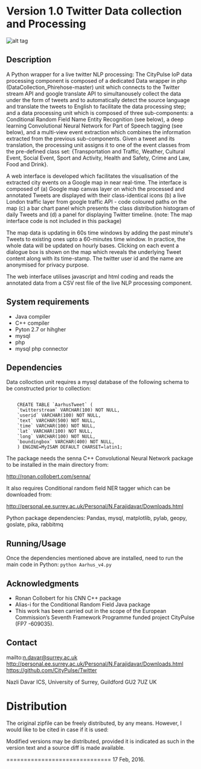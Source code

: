 # Version 1.0 Twitter Data collection and Processing


![alt tag](https://github.com/CityPulse/Twitter/blob/master/TwitterAnalysisMap.png)

## Description

A Python wrapper for a live twitter NLP processing: 
The CityPulse IoP data processing component is composed of a dedicated Data wrapper in php (DataCollection_Phirehose-master) unit which connects to the Twitter stream API and google translate API to simultanousely collect the data under the form of tweets and to automatically detect the source language and translate the tweets to English to facilitate the data processing step; and a data processing unit which is composed of three sub-components: a Conditional Random Field Name Entity Recognition (see below), a deep learning Convolutional Neural Network for Part of Speech tagging (see below), and a multi-view event extraction which combines the information extracted from the previous sub-components. Given a tweet and its translation, the processing unit assigns it to one of the event classes from the pre-defined class set: {Transportation and Traffic, Weather, Cultural Event, Social Event, Sport and Activity, Health and Safety, Crime and Law, Food and Drink}. 

A web interface is developed which facilitates the visualisation of the extracted city events on a Google map in near real-time. The interface is composed of (a) Google map canvas layer on which the processed and annotated Tweets are displayed with their class-identical icons (b) a live London traffic layer from google traffic API - code coloured paths on the map (c) a bar chart panel which presents the class distribution histogram of daily Tweets and (d) a panel for displaying Twitter timeline. (note: The map interface code is not included in this package)

The map data is updating in 60s time windows by adding the past minute's Tweets to existing ones upto a 60-minutes time window. In practice, the whole data will be updated on hourly bases. Clicking on each event a dialogue box is shown on the map which 	reveals the underlying Tweet content along with its time-stamp. The twitter user id and the name are anonymised for privacy purpose.

The web interface utilises javascript and html coding and reads the annotated data from a CSV rest file of the live NLP processing component.


## System requirements
- Java compiler
- C++ compiler
- Pyton 2.7 or hihgher
- mysql 
- php
- mysql php connector

    
## Dependencies
Data colloction unit requires a mysql database of the following schema to be constructed prior to collection:
```

	CREATE TABLE `AarhusTweet` (
	`twitterstream` VARCHAR(100) NOT NULL,
	`userid` VARCHAR(100) NOT NULL,
	`text` VARCHAR(500) NOT NULL,
	`time` VARCHAR(100) NOT NULL,
	`lat` VARCHAR(100) NOT NULL,
	`long` VARCHAR(100) NOT NULL,
	`boundingbox` VARCHAR(400) NOT NULL,
	) ENGINE=MyISAM DEFAULT CHARSET=latin1;
```
The package needs the senna C++ Convolutional Neural Network package to be installed in the main directory from: 

http://ronan.collobert.com/senna/

It also requires Conditional random field NER tagger which can be downloaded from: 

http://personal.ee.surrey.ac.uk/Personal/N.Farajidavar/Downloads.html

Python package dependencies: Pandas, mysql, matplotlib, pylab, geopy, goslate, pika, rabbitmq

## Running/Usage
Once the dependencies mentioned above are installed, need to run the main code in Python:
	``` python Aarhus_v4.py	```

## Acknowledgments
- Ronan Collobert for his CNN C++ package
- Alias-i for the Conditional Random Field Java package 
- This work has been carried out in the scope of the European Commission’s Seventh Framework Programme funded project CityPulse (FP7	    -609035).

    
## Contact

mailto:n.davar@surrey.ac.uk
http://personal.ee.surrey.ac.uk/Personal/N.Farajidavar/Downloads.html
https://github.com/CityPulse/Twitter

Nazli Davar
ICS, University of Surrey,
Guildford
GU2 7UZ
UK

# Distribution

The original zipfile can be freely distributed, by any means.  However,
I would like to be cited in case if it is used:

Modified versions may be distributed, provided it is indicated as such
in the version text and a source diff is made available.  

==============================
17 Feb, 2016.
